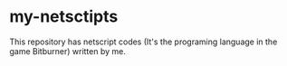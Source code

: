 # my-netsctipts
This repository has netscript codes (It's the programing language  in the game Bitburner) written by me.
